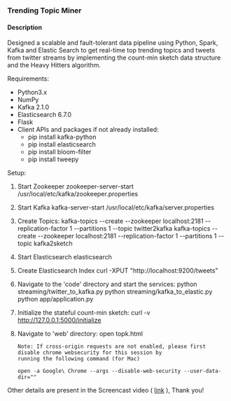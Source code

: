 ### Trending Topic Miner

#### Description

Designed a scalable and fault-tolerant data pipeline using Python, Spark, Kafka and Elastic Search to get real-time top trending topics and tweets from twitter streams by implementing the count-min sketch data structure and the Heavy Hitters algorithm.

Requirements:

 - Python3.x
 - NumPy
 - Kafka 2.1.0
 - Elasticsearch 6.7.0
 - Flask
 - Client APIs and packages if not already installed:
    - pip install kafka-python
    - pip install elasticsearch
    - pip install bloom-filter
    - pip install tweepy

Setup:

 1. Start Zookeeper
        zookeeper-server-start /usr/local/etc/kafka/zookeeper.properties

 2. Start Kafka
        kafka-server-start /usr/local/etc/kafka/server.properties

 3. Create Topics:
        kafka-topics --create --zookeeper localhost:2181 --replication-factor 1 --partitions 1 --topic twitter2kafka
        kafka-topics --create --zookeeper localhost:2181 --replication-factor 1 --partitions 1 --topic kafka2sketch

 4. Start Elasticsearch
        elasticsearch

 5. Create Elasticsearch Index
        curl -XPUT "http://localhost:9200/tweets"

 5. Navigate to the 'code' directory and start the services:
        python streaming/twitter_to_kafka.py
        python streaming/kafka_to_elastic.py
        python app/application.py

 6. Initialize the stateful count-min sketch:
        curl -v http://127.0.0.1:5000/initialize

 7. Navigate to 'web' directory:
        open topk.html

        Note: If cross-origin requests are not enabled, please first disable chrome websecurity for this session by
        running the following command (for Mac)

        open -a Google\ Chrome --args --disable-web-security --user-data-dir=""


Other details are present in the Screencast video ( [link](https://drive.google.com/open?id=1W0o-URpjh8saD_508anorfQPIC-DV_iX) ), Thank you!


